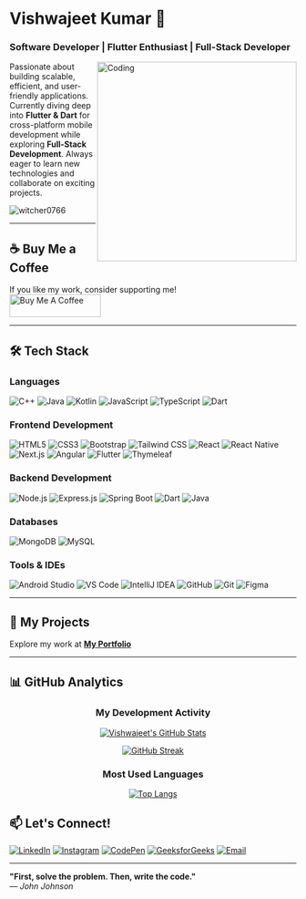 # **Vishwajeet Kumar** 👋
### **Software Developer | Flutter Enthusiast | Full-Stack Developer**
  
<img align="right" alt="Coding" width="350" src="https://user-images.githubusercontent.com/74038190/218265814-3084a4ba-809c-4135-afc0-8685d0f634b3.gif">

Passionate about building scalable, efficient, and user-friendly applications. Currently diving deep into **Flutter & Dart** for cross-platform mobile development while exploring **Full-Stack Development**. Always eager to learn new technologies and collaborate on exciting projects.

<p align="left"> 
  <img src="https://komarev.com/ghpvc/?username=witcher0766&label=Profile%20views&color=0e75b6&style=flat" alt="witcher0766" /> 
</p>

---

## **☕ Buy Me a Coffee**
If you like my work, consider supporting me!  
<a href="https://buymeacoffee.com/vishwajeetconsole" target="_blank"><img src="https://cdn.buymeacoffee.com/buttons/v2/default-yellow.png" alt="Buy Me A Coffee" height="40" width="160"></a>

---

## **🛠️ Tech Stack**

### **Languages**
![C++](https://img.shields.io/badge/C++-00599C?style=for-the-badge&logo=c%2B%2B&logoColor=white)
![Java](https://img.shields.io/badge/Java-ED8B00?style=for-the-badge&logo=openjdk&logoColor=white)
![Kotlin](https://img.shields.io/badge/Kotlin-7F52FF?style=for-the-badge&logo=kotlin&logoColor=white)
![JavaScript](https://img.shields.io/badge/JavaScript-F7DF1E?style=for-the-badge&logo=javascript&logoColor=black)
![TypeScript](https://img.shields.io/badge/TypeScript-3178C6?style=for-the-badge&logo=typescript&logoColor=white)
![Dart](https://img.shields.io/badge/Dart-0175C2?style=for-the-badge&logo=dart&logoColor=white)

### **Frontend Development**
![HTML5](https://img.shields.io/badge/HTML5-E34F26?style=for-the-badge&logo=html5&logoColor=white)
![CSS3](https://img.shields.io/badge/CSS3-1572B6?style=for-the-badge&logo=css3&logoColor=white)
![Bootstrap](https://img.shields.io/badge/Bootstrap-7952B3?style=for-the-badge&logo=bootstrap&logoColor=white)
![Tailwind CSS](https://img.shields.io/badge/Tailwind_CSS-38B2AC?style=for-the-badge&logo=tailwind-css&logoColor=white)
![React](https://img.shields.io/badge/React-61DAFB?style=for-the-badge&logo=react&logoColor=black)
![React Native](https://img.shields.io/badge/React_Native-20232A?style=for-the-badge&logo=react&logoColor=61DAFB)
![Next.js](https://img.shields.io/badge/Next.js-000000?style=for-the-badge&logo=next.js&logoColor=white)
![Angular](https://img.shields.io/badge/Angular-DD0031?style=for-the-badge&logo=angular&logoColor=white)
![Flutter](https://img.shields.io/badge/Flutter-02569B?style=for-the-badge&logo=flutter&logoColor=white)
![Thymeleaf](https://img.shields.io/badge/Thymeleaf-005F0F?style=for-the-badge&logo=thymeleaf&logoColor=white)

### **Backend Development**
![Node.js](https://img.shields.io/badge/Node.js-339933?style=for-the-badge&logo=node.js&logoColor=white)
![Express.js](https://img.shields.io/badge/Express.js-000000?style=for-the-badge&logo=express&logoColor=white)
![Spring Boot](https://img.shields.io/badge/Spring_Boot-6DB33F?style=for-the-badge&logo=spring-boot&logoColor=white)
![Dart](https://img.shields.io/badge/Dart_Backend-0175C2?style=for-the-badge&logo=dart&logoColor=white)
![Java](https://img.shields.io/badge/Java_Backend-ED8B00?style=for-the-badge&logo=java&logoColor=white)

### **Databases**
![MongoDB](https://img.shields.io/badge/MongoDB-47A248?style=for-the-badge&logo=mongodb&logoColor=white)
![MySQL](https://img.shields.io/badge/MySQL-4479A1?style=for-the-badge&logo=mysql&logoColor=white)

### **Tools & IDEs**
![Android Studio](https://img.shields.io/badge/Android_Studio-3DDC84?style=for-the-badge&logo=android-studio&logoColor=white)
![VS Code](https://img.shields.io/badge/VS_Code-007ACC?style=for-the-badge&logo=visual-studio-code&logoColor=white)
![IntelliJ IDEA](https://img.shields.io/badge/IntelliJ_IDEA-000000?style=for-the-badge&logo=intellij-idea&logoColor=white)
![GitHub](https://img.shields.io/badge/GitHub-181717?style=for-the-badge&logo=github&logoColor=white)
![Git](https://img.shields.io/badge/Git-F05032?style=for-the-badge&logo=git&logoColor=white)
![Figma](https://img.shields.io/badge/Figma-F24E1E?style=for-the-badge&logo=figma&logoColor=white)

---

## **📂 My Projects**

Explore my work at **[My Portfolio](https://freelancerportfolio.onrender.com/)**

---


## **📊 GitHub Analytics**

<div align="center">

### **My Development Activity**

[![Vishwajeet's GitHub Stats](https://github-readme-stats.vercel.app/api?username=witcher0766&show_icons=true&theme=dracula&hide_border=true&include_all_commits=true)](https://github.com/witcher0766)

[![GitHub Streak](https://streak-stats.demolab.com/?user=witcher0766&theme=dracula&hide_border=true&fire=DD472D&type=svg)](https://github.com/witcher0766)

### **Most Used Languages**

[![Top Langs](https://github-readme-stats.vercel.app/api/top-langs/?username=witcher0766&layout=compact&theme=dracula&hide_border=true&exclude_repo=github-readme-stats,witcher0766.github.io)](https://github.com/witcher0766)

</div>

## **📫 Let's Connect!**

[![LinkedIn](https://img.shields.io/badge/LinkedIn-0077B5?style=for-the-badge&logo=linkedin&logoColor=white)](https://linkedin.com/in/vishwajeet-kumar-8080a51bb/)
[![Instagram](https://img.shields.io/badge/Instagram-E4405F?style=for-the-badge&logo=instagram&logoColor=white)](https://instagram.com/vishwajeet_kr076)
[![CodePen](https://img.shields.io/badge/CodePen-000000?style=for-the-badge&logo=codepen&logoColor=white)](https://codepen.io/witcher0766)
[![GeeksforGeeks](https://img.shields.io/badge/GeeksforGeeks-2F8D46?style=for-the-badge&logo=geeksforgeeks&logoColor=white)](https://auth.geeksforgeeks.org/user/kumarvishwajeet076)
[![Email](https://img.shields.io/badge/Email-D14836?style=for-the-badge&logo=gmail&logoColor=white)](mailto:kumarvishwajeet076@gmail.com)

---

**"First, solve the problem. Then, write the code."**  
_— John Johnson_
